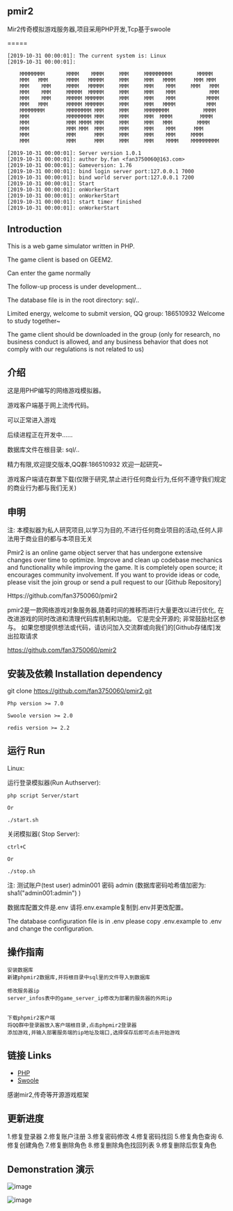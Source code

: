 ## pmir2

Mir2传奇模拟游戏服务器,项目采用PHP开发,Tcp基于swoole

=====

~~~
[2019-10-31 00:00:01]: The current system is: Linux
[2019-10-31 00:00:01]: 

    MMMMMMMM       MMMM    MMMM     MMM     MMMMMMMMM        MMMMM
    MMM   MMM      MMMM   MMMMM     MMM     MMM   MMMM      MMM MMM
    MMM    MMM     MMMM   MMMMM     MMM     MMM    MMM     MMM   MMM
    MMM    MMM     MMMMM  MMMMM     MMM     MMM    MMM           MMM
    MMM    MMM     MMMMM MMMMMM     MMM     MMM    MMM          MMMM
    MMM   MMM      MMMMM MMMMMM     MMM     MMM   MMMM          MMM
    MMMMMMMM       MMMMMMMM MMM     MMM     MMMMMMMM           MMMM
    MMM            MMMMMMMM MMM     MMM     MMM  MMMM         MMMM
    MMM            MMM MMMM MMM     MMM     MMM   MMM        MMMM
    MMM            MMM MMM  MMM     MMM     MMM    MMM      MMM
    MMM            MMM      MMM     MMM     MMM    MMM     MMMM
    MMM            MMM      MMM     MMM     MMM    MMMM    MMMMMMMMM
        
[2019-10-31 00:00:01]: Server version 1.0.1
[2019-10-31 00:00:01]: author by.fan <fan3750060@163.com>
[2019-10-31 00:00:01]: Gameversion: 1.76
[2019-10-31 00:00:01]: bind login server port:127.0.0.1 7000
[2019-10-31 00:00:01]: bind world server port:127.0.0.1 7200
[2019-10-31 00:00:01]: Start
[2019-10-31 00:00:01]: onWorkerStart
[2019-10-31 00:00:01]: onWorkerStart
[2019-10-31 00:00:01]: start timer finished
[2019-10-31 00:00:01]: onWorkerStart

~~~

## Introduction
This is a web game simulator written in PHP.

The game client is based on GEEM2.

Can enter the game normally

The follow-up process is under development...

The database file is in the root directory: sql/..

Limited energy, welcome to submit version, QQ group: 186510932 Welcome to study together~

The game client should be downloaded in the group (only for research, no business conduct is allowed, and any business behavior that does not comply with our regulations is not related to us)

## 介绍
这是用PHP编写的网络游戏模拟器。

游戏客户端基于网上流传代码。

可以正常进入游戏

后续进程正在开发中......

数据库文件在根目录: sql/..

精力有限,欢迎提交版本,QQ群:186510932 欢迎一起研究~

游戏客户端请在群里下载(仅限于研究,禁止进行任何商业行为,任何不遵守我们规定的商业行为都与我们无关)


## 申明
注: 本模拟器为私人研究项目,以学习为目的,不进行任何商业项目的活动,任何人非法用于商业目的都与本项目无关

Pmir2 is an online game object server that has undergone extensive changes over time to optimize.
Improve and clean up codebase mechanics and functionality while improving the game.
It is completely open source; it encourages community involvement.
If you want to provide ideas or code, please visit the join group or send a pull request to our [Github Repository]

Https://github.com/fan3750060/pmir2

pmir2是一款网络游戏对象服务器,随着时间的推移而进行大量更改以进行优化,
在改进游戏的同时改进和清理代码库机制和功能。
它是完全开源的; 非常鼓励社区参与。
如果您想提供想法或代码，请访问加入交流群或向我们的[Github存储库]发出拉取请求

https://github.com/fan3750060/pmir2

## 安装及依赖 Installation dependency

git clone https://github.com/fan3750060/pmir2.git

    Php version >= 7.0

    Swoole version >= 2.0

    redis version >= 2.2

## 运行 Run
Linux:

运行登录模拟器(Run Authserver): 

    php script Server/start

    Or

    ./start.sh

关闭模拟器( Stop Server): 

    ctrl+C 

    Or

    ./stop.sh 


注: 测试账户(test user) admin001 密码 admin  (数据库密码哈希值加密为: sha1("admin001:admin") )

  数据库配置文件是.env
  请将.env.example复制到.env并更改配置。

  The database configuration file is in .env
  please copy .env.example to .env and change the configuration.

## 操作指南
    安装数据库
    新建phpmir2数据库,并将根目录中sql里的文件导入到数据库

    修改服务器ip
    server_infos表中的game_server_ip修改为部署的服务器的外网ip


    下载phpmir2客户端
    将QQ群中登录器放入客户端根目录,点击phpmir2登录器
    添加游戏,并输入部署服务端的ip地址及端口,选择保存后即可点击开始游戏

## 链接 Links

* [PHP](https://www.php.net/)
* [Swoole](https://www.swoole.com/)

感谢mir2,传奇等开源游戏框架


## 更新进度
  1.修复登录器
  2.修复账户注册
  3.修复密码修改
  4.修复密码找回
  5.修复角色查询
  6.修复创建角色
  7.修复删除角色
  8.修复删除角色找回列表
  9.修复删除后恢复角色

## Demonstration 演示

![image](https://doutuquan.oss-cn-hangzhou.aliyuncs.com/11.png)

![image](https://doutuquan.oss-cn-hangzhou.aliyuncs.com/22.png)







  



